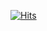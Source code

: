 [![Hits](https://hits.seeyoufarm.com/api/count/incr/badge.svg?url=https%3A%2F%2Fgithub.com%2Fonyoo1739%2Fportfolio&count_bg=%237A57C4&title_bg=%237A57C4&icon=hootsuite.svg&icon_color=%23FFFFFF&title=%EC%98%A4%EB%8A%98%2F%EB%88%84%EC%A0%81&edge_flat=false)](https://hits.seeyoufarm.com)
